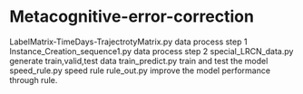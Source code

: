 # Metacognitive-error-correction
LabelMatrix-TimeDays-TrajectrotyMatrix.py   data process step 1
Instance_Creation_sequence1.py  data process step 2
special_LRCN_data.py    generate train,valid,test data
train_predict.py    train and test the model
speed_rule.py   speed rule
rule_out.py     improve the model performance through rule.
